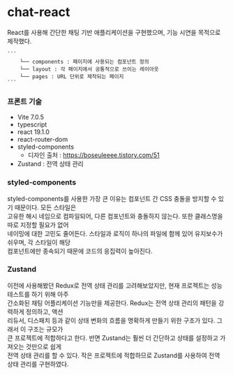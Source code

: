 # chat-react

React를 사용해 간단한 채팅 기반 애플리케이션을 구현했으며, 기능 시연을 목적으로 제작했다.  

<pre><code>```
    └── components : 페이지에 사용되는 컴포넌트 정의
    └── layout : 각 페이지에서 공통적으로 쓰이는 레이아웃
    └── pages : URL 단위로 제작되는 페이지
``` </code></pre>


### 프론트 기술
* Vite 7.0.5
* typescript
* react 19.1.0
* react-router-dom
* styled-components
    * 디자인 출처 : https://boseuleeee.tistory.com/51
* Zustand : 전역 상태 관리

### styled-components
styled-components를 사용한 가장 큰 이유는 컴포넌트 간 CSS 충돌을 방지할 수 있기 때문이다. 모든 스타일은  
고유한 해시 네임으로 컴파일되어, 다른 컴포넌트와 충돌하지 않는다. 또한 클래스명을 따로 지정할 필요가 없어  
네이밍에 대한 고민도 줄어든다. 스타일과 로직이 하나의 파일에 함께 있어 유지보수가 쉬우며, 각 스타일이 해당  
컴포넌트에만 종속되기 때문에 코드의 응집력이 높아진다.  

### Zustand
이전에 사용해봤던 Redux로 전역 상태 관리를 고려해보았지만, 현재 프로젝트는 성능 테스트를 하기 위해 아주  
간소화된 채팅 어플리케이션 기능만을 제공한다. Redux는 전역 상태 관리의 패턴을 강력하게 정의하고, 액션  
리듀서, 디스패치 등과 같이 상태 변화의 흐름을 명확하게 만들기 위한 구조가 있다. 그래서 이 구조는 규모가  
큰 프로젝트에 적합하다고 한다. 반면 Zustand는 훨씬 더 간단하고 상태를 설정하고 가져오는 것만으로 쉽게  
전역 상태 관리를 할 수 있다. 작은 프로젝트에 적합하므로 Zustand를 사용하여 전역 상태 관리를 구현하였다.  